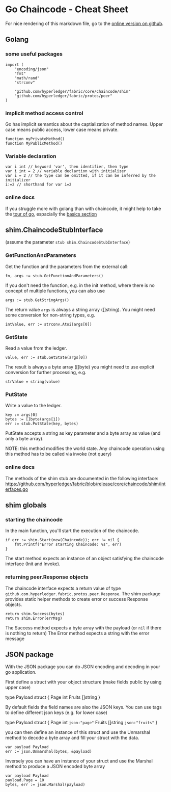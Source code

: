 # Go Chaincode - Cheat Sheet
For nice rendering of this markdown file, go to the [online version on github](https://github.com/TbLtzk/fabric-dev-harness/blob/master/go-chaincode-cheatsheet.md).

## Golang

### some useful packages

    import (
        "encoding/json"
        "fmt"
        "math/rand"
        "strconv"

        "github.com/hyperledger/fabric/core/chaincode/shim"
        "github.com/hyperledger/fabric/protos/peer"
    )

### implicit method access control
Go has implicit semantics about the captialization of method names. Upper case means public access, lower case means private.

    function myPrivateMethod()
    function MyPublicMethod()

### Variable declaration

    var i int // keyword 'var', then identifier, then type
    var i int = 2 // variable declartion with initializer
    var i = 2 // the type can be omitted, if it can be inferred by the initializer
    i:=2 // shorthand for var i=2

### online docs
If you struggle more with golang than with chaincode, it might help to take the [tour of go](https://tour.golang.org), espacially the [basics section](https://tour.golang.org/basics/1)

## shim.ChaincodeStubInterface
(assume the parameter `stub shim.ChaincodeStubInterface`)

### GetFunctionAndParameters
Get the function and the parameters from the external call:

    fn, args := stub.GetFunctionAndParameters()

If you don't need the function, e.g. in the init method, where there is no concept of multiple functions, you can also use

    args := stub.GetStringArgs()

The return value `args` is always a string array ([]string). You might need some conversion for non-string types, e.g.

    intValue, err := strconv.Atoi(args[0])

### GetState
Read a value from the ledger.

	value, err := stub.GetState(args[0])

The result is always a byte array ([]byte) you might need to use explicit conversion for further processing, e.g.

    strValue = string(value)
    
### PutState
Write a value to the ledger.

    key := args[0]
	bytes := []byte(args[1])
	err := stub.PutState(key, bytes)

PutState accepts a string as key parameter and a byte array as value (and only a byte array).

NOTE: this method modifies the world state. Any chaincode operation using this method has to be called via invoke (not query)

### online docs
The methods of the shim stub are documented in the following interface:
https://github.com/hyperledger/fabric/blob/release/core/chaincode/shim/interfaces.go

## shim globals

### starting the chaincode
In the main function, you'll start the execution of the chaincode. 

	if err := shim.Start(new(Chaincode)); err != nil {
		fmt.Printf("Error starting Chaincode: %s", err)
	}

The start method expects an instance of an object satisfying the chaincode interface (Init and Invoke).

### returning peer.Response objects
The chaincode interface expects a return value of type `github.com.hyperledger.fabric.protos.peer.Response`.
The shim package provides static helper methods to create error or success Response objects.

    return shim.Success(bytes)
    return shim.Error(errMsg)

The Success method expects a byte array with the payload (or `nil` if there is nothing to return)
The Error method expects a string with the error message

## JSON package
With the JSON package you can do JSON encoding and decoding in your go application.

First define a struct with your object structure (make fields public by using upper case)

type Payload struct {
    Page   int
    Fruits []string
}

By default fields the field names are also the JSON keys. You can use tags to define different json keys (e.g. for lower case)

type Payload struct {
    Page   int      `json:"page"`
    Fruits []string `json:"fruits"`
}

you can then define an instance of this struct and use the Unmarshal method to decode a byte array and fill your struct with the data.

	var payload Payload
	err := json.Unmarshal(bytes, &payload)

Inversely you can have an instance of your struct and use the Marshal method to produce a JSON encoded byte array

	var payload Payload
    payload.Page = 10
	bytes, err := json.Marshal(payload)

